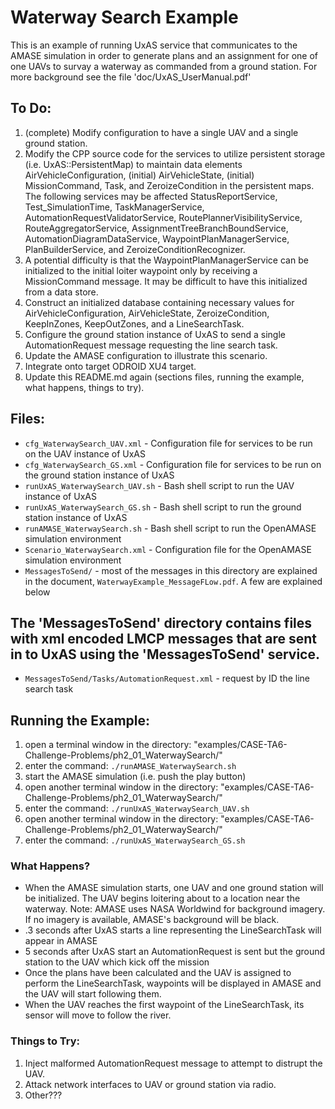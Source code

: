 # Waterway Search Example

This is an example of running UxAS service that communicates to the AMASE simulation in order to generate plans and an assignment for one of one UAVs to survay a waterway as commanded from a ground station. For more background see the file 'doc/UxAS_UserManual.pdf'


## To Do:

1. (complete) Modify configuration to have a single UAV and a single ground station.
2. Modify the CPP source code for the services to utilize persistent storage (i.e. UxAS::PersistentMap) to maintain data elements AirVehicleConfiguration, (initial) AirVehicleState, (initial) MissionCommand, Task, and ZeroizeCondition in the persistent maps.  The following services may be affected StatusReportService, Test_SimulationTime, TaskManagerService, AutomationRequestValidatorService, RoutePlannerVisibilityService, RouteAggregatorService, AssignmentTreeBranchBoundService, AutomationDiagramDataService, WaypointPlanManagerService, PlanBuilderService, and ZeroizeConditionRecognizer.
3. A potential difficulty is that the WaypointPlanManagerService can be initialized to the initial loiter waypoint only by receiving a MissionCommand message.  It may be difficult to have this initialized from a data store.
4. Construct an initialized database containing necessary values for AirVehicleConfiguration, AirVehicleState, ZeroizeCondition, KeepInZones, KeepOutZones, and a LineSearchTask.
5. Configure the ground station instance of UxAS to send a single AutomationRequest message requesting the line search task.
6. Update the AMASE configuration to illustrate this scenario.
7. Integrate onto target ODROID XU4 target.
8. Update this README.md again (sections files, running the example, what happens, things to try).


## Files:

* `cfg_WaterwaySearch_UAV.xml` - Configuration file for services to be run on the UAV instance of UxAS
* `cfg_WaterwaySearch_GS.xml` - Configuration file for services to be run on the ground station instance of UxAS
* `runUxAS_WaterwaySearch_UAV.sh` - Bash shell script to run the UAV instance of UxAS
* `runUxAS_WaterwaySearch_GS.sh` - Bash shell script to run the ground station instance of UxAS
* `runAMASE_WaterwaySearch.sh` - Bash shell script to run the OpenAMASE simulation environment
* `Scenario_WaterwaySearch.xml` - Configuration file for the OpenAMASE simulation environment
* `MessagesToSend/` - most of the messages in this directory are explained in the document, `WaterwayExample_MessageFLow.pdf`. A few are explained below


## The 'MessagesToSend' directory contains files with xml encoded LMCP messages that are sent in to UxAS using the 'MessagesToSend' service. ##

* `MessagesToSend/Tasks/AutomationRequest.xml` - request by ID the line search task


## Running the Example:
1. open a terminal window in the directory: "examples/CASE-TA6-Challenge-Problems/ph2_01_WaterwaySearch/"
2. enter the command: `./runAMASE_WaterwaySearch.sh`
3. start the AMASE simulation (i.e. push the play button)
4. open another terminal window in the directory: "examples/CASE-TA6-Challenge-Problems/ph2_01_WaterwaySearch/"
5. enter the command: `./runUxAS_WaterwaySearch_UAV.sh`
6. open another terminal window in the directory: "examples/CASE-TA6-Challenge-Problems/ph2_01_WaterwaySearch/"
7. enter the command: `./runUxAS_WaterwaySearch_GS.sh`


### What Happens?
* When the AMASE simulation starts, one UAV and one ground station will be initialized.  The UAV begins loitering about to a location near the waterway. Note: AMASE uses NASA Worldwind for background imagery. If no imagery is available, AMASE's background will be black.
* .3 seconds after UxAS starts a line representing the LineSearchTask will appear in AMASE
* 5 seconds after UxAS start an AutomationRequest is sent but the ground station to the UAV which kick off the mission
* Once the plans have been calculated and the UAV is assigned to perform the LineSearchTask, waypoints will be displayed in AMASE and the UAV will start following them.
* When the UAV reaches the first waypoint of the LineSearchTask, its sensor will move to follow the river.


### Things to Try:
1. Inject malformed AutomationRequest message to attempt to distrupt the UAV.
2. Attack network interfaces to UAV or ground station via radio.
3. Other???


